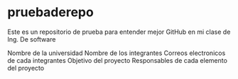 # pruebaderepo
Este es un repositorio de prueba para entender mejor GitHub en mi clase de Ing. De software 

Nombre de la universidad 
Nombre de los integrantes
Correos electronicos de cada integrantes 
Objetivo del proyecto
Responsables de cada elemento del proyecto
